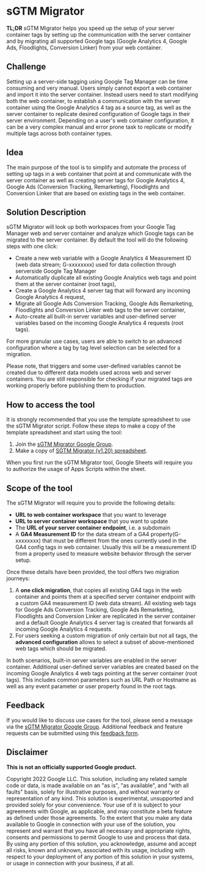 <!--
Copyright 2023 Google LLC

Licensed under the Apache License, Version 2.0 (the "License");
you may not use this file except in compliance with the License.
You may obtain a copy of the License at

      http://www.apache.org/licenses/LICENSE-2.0

Unless required by applicable law or agreed to in writing, software
distributed under the License is distributed on an "AS IS" BASIS,
WITHOUT WARRANTIES OR CONDITIONS OF ANY KIND, either express or implied.
See the License for the specific language governing permissions and
limitations under the License.
-->
# sGTM Migrator
**TL;DR** sGTM Migrator helps you speed up the setup of your server container tags by setting up the communication with the server container and by migrating all supported Google tags (Google Analytics 4, Google Ads, Floodlights, Conversion Linker) from your web container.

## Challenge
Setting up a server-side tagging using Google Tag Manager can be time consuming and very manual. Users simply cannot export a web container and import it into the server container. Instead users need to start modifying both the web container, to establish a communication with the server container using the Google Analytics 4 tag as a source tag, as well as the server container to replicate desired configuration of Google tags in their server environment.
Depending on a user's web container configuration, it can be a very complex manual and error prone task to replicate or modify multiple tags across both container types.

## Idea
The main purpose of the tool is to simplify and automate the process of setting up tags in a web container that point at and communicate with the server container as well as creating server tags for Google Analytics 4, Google Ads (Conversion Tracking, Remarketing), Floodlights and Conversion Linker that are based on existing tags in the web container. 

## Solution Description
sGTM Migrator will look up both workspaces from your Google Tag Manager web and server container and analyze which Google tags can be migrated to the server container. By default the tool will do the following steps with one click:

- Create a new web variable with a Google Analytics 4 Measurement ID (web data stream; G-xxxxxxxx) used for data collection through serverside Google Tag Manager
- Automatically duplicate all existing Google Analytics web tags and point them at the server container (root tags),
- Create a Google Analytics 4 server tag that will forward any incoming Google Analytics 4 request,
- Migrate all Google Ads Conversion Tracking, Google Ads Remarketing, Floodlights and Conversion Linker web tags to the server container,
- Auto-create all built-in server variables and user-defined server variables based on the incoming Google Analytics 4 requests (root tags). 

For more granular use cases, users are able to switch to an advanced configuration where a tag by tag level selection can be selected for a migration.

Please note, that triggers and some user-defined variables cannot be created due to different data models used across web and server containers. You are still responsible for checking if your migrated tags are working properly before publishing them to production.

## How to access the tool
It is strongly recommended that you use the template spreadsheet to use the sGTM Migrator script. Follow these steps to make a copy of the template spreadsheet and start using the tool:
1. Join the [sGTM Migrator Google Group](https://groups.google.com/g/sgtm-migrator).
2. Make a copy of [SGTM Migrator (v1.20) spreadsheet](https://docs.google.com/spreadsheets/d/1JkP57DIHpDc6W-N-l7QGcxUf3k81p7FkWsMPgf_NwRs/edit?resourcekey=0-h-cb3OG-EWrYeeblr0bfjA#gid=1562666064).

When you first run the sGTM Migrator tool, Google Sheets will require you to authorize the usage of Apps Scripts within the sheet.

## Scope of the tool
The sGTM Migrator will require you to provide the following details:
- **URL to web container workspace** that you want to leverage
- **URL to server container workspace** that you want to update
- The **URL of your server container endpoint**, i.e. a subdomain 
- A **GA4 Measurement ID** for the data stream of a GA4 property(G-xxxxxxxx) that must be different from the ones currently used in the GA4 config tags in web container. Usually this will be a measurement ID from a property used to measure website behavior through the server setup.

Once these details have been provided, the tool offers two migration journeys:
1. A **one click migration**, that copies all existing GA4 tags in the web container and points them at a specified server container endpoint with a custom GA4 measurement ID (web data stream). All existing web tags for Google Ads Conversion Tracking, Google Ads Remarketing, Floodlights and Conversion Linker are replicated in the server container and a default Google Analytics 4 server tag is created that forwards all incoming Google Analytics 4 requests. 
2. For users seeking a custom migration of only certain but not all tags, the **advanced configuration** allows to select a subset of above-mentioned web tags which should be migrated. 

In both scenarios, built-in server variables are enabled in the server container. Additional user-defined server variables are created based on the incoming Google Analytics 4 web tags pointing at the server container (root tags). This includes common parameters such as URL Path or Hostname as well as any event parameter or user property found in the root tags.

## Feedback
If you would like to discuss use cases for the tool, please send a message via the [sGTM Migrator Google Group](https://groups.google.com/g/sgtm-migrator).
Additional feedback and feature requests can be submitted using this [feedback form](https://docs.google.com/forms/d/e/1FAIpQLScGAK1KFzfnyOwDfEdVsGTymfjdnpCnuUvsEfDydEOGmvbKcw/viewform). 

## Disclaimer
__This is not an officially supported Google product.__

Copyright 2022 Google LLC. This solution, including any related sample code or data, is made available on an "as is", "as available", and "with all faults" basis, solely for illustrative purposes, and without warranty or representation of any kind. This solution is experimental, unsupported and provided solely for your convenience. Your use of it is subject to your agreements with Google, as applicable, and may constitute a beta feature as defined under those agreements.
To the extent that you make any data available to Google in connection with your use of the solution, you represent and warrant that you have all necessary and appropriate rights, consents and permissions to permit Google to use and process that data. By using any portion of this solution, you acknowledge, assume and accept all risks, known and unknown, associated with its usage, including with respect to your deployment of any portion of this solution in your systems, or usage in connection with your business, if at all.

